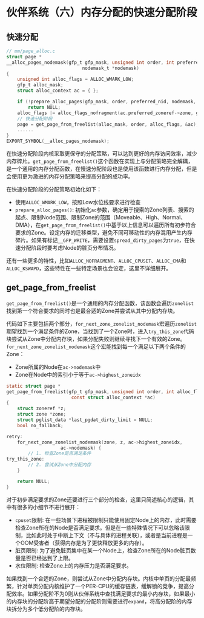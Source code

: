 # 伙伴系统（六）内存分配的快速分配阶段

## 快速分配

```c
// mm/page_alloc.c
struct page *
__alloc_pages_nodemask(gfp_t gfp_mask, unsigned int order, int preferred_nid,
							nodemask_t *nodemask)
{
	unsigned int alloc_flags = ALLOC_WMARK_LOW;
	gfp_t alloc_mask;
	struct alloc_context ac = { };

	if (!prepare_alloc_pages(gfp_mask, order, preferred_nid, nodemask, &ac, &alloc_mask, &alloc_flags))
		return NULL;
	alloc_flags |= alloc_flags_nofragment(ac.preferred_zoneref->zone, gfp_mask);
	// 快速分配阶段
    page = get_page_from_freelist(alloc_mask, order, alloc_flags, &ac);
    ......
}
EXPORT_SYMBOL(__alloc_pages_nodemask);
```

在快速分配阶段内核采取更保守的分配策略，可以达到更好的内存访问效率，减少内存碎片。`get_page_from_freelist()`这个函数在实现上与分配策略完全解耦，是一个通用的内存分配函数，在慢速分配阶段也是使用该函数进行内存分配，但是会使用更为激进的内存分配策略来提高分配的成功率。

在快速分配阶段的分配策略初始化如下：

- 使用`ALLOC_WMARK_LOW`，按照Low水位线要求进行检查
- `prepare_alloc_pages()`: 初始化`ac`参数，确定用于搜索的Zone列表、搜索的起点、限制Node范围、限制Zone的范围（Moveable、High、Normal、DMA），在`get_page_from_freelist()`中基于以上信息可以遍历所有初步符合要求的Zone。设定内存的迁移类型，避免不同可移动性的内存混用产生内存碎片。如果有标记`__GFP_WRITE`，需要设置`spread_dirty_pages`为`true`，在快速分配阶段时要考虑Node的脏页分布情况。

还有一些更多的特性，比如`ALLOC_NOFRAGMENT`、`ALLOC_CPUSET`、`ALLOC_CMA`和`ALLOC_KSWAPD`，这些特性在一些特定场景也会设定，这里不详细展开。

## get_page_from_freelist

`get_page_from_freelist()`是一个通用的内存分配函数，该函数会遍历`zonelist`找到第一个符合要求的同时也是最合适的Zone并尝试从其中分配内存块。

代码如下主要包括两个部分，`for_next_zone_zonelist_nodemask`宏遍历`zonelist`期望找到一个满足条件的Zone，当找到了一个Zone时，进入`try_this_zone`代码块尝试从Zone中分配内存块，如果分配失败则继续寻找下一个有效的Zone。`for_next_zone_zonelist_nodemask`这个宏能找到每一个满足以下两个条件的Zone：

- Zone所属的Node在`ac->nodemask`中
- Zone在Node中的索引小于等于`ac->highest_zoneidx`

```c
static struct page *
get_page_from_freelist(gfp_t gfp_mask, unsigned int order, int alloc_flags,
						const struct alloc_context *ac)
{
	struct zoneref *z;
	struct zone *zone;
	struct pglist_data *last_pgdat_dirty_limit = NULL;
	bool no_fallback;

retry:
	for_next_zone_zonelist_nodemask(zone, z, ac->highest_zoneidx,
					ac->nodemask) {
		// 1. 检查Zone是否满足条件
try_this_zone:
		// 2. 尝试从Zone中分配内存
	}

	return NULL;
}
```

对于初步满足要求的Zone还要进行三个部分的检查，这里只简述核心的逻辑，其中有很多的小细节不进行展开：

- `cpuset`限制: 在一些场景下进程被限制只能使用固定Node上的内存，此时需要检查Zone所在的Node是否满足要求。但是在一些特殊情况下可以忽略该限制，比如此时处于中断上下文（不与具体的进程关联），或者是当前进程是一个OOM受害者（获得内存是为了更快释放更多的内存）。
- 脏页限制: 为了避免脏页集中在某一个Node上，检查Zone所在的Node脏页数量是否已经达到了上限。
- 水位限制: 检查Zone上的内存压力是否满足要求。

如果找到一个合适的Zone，则尝试从Zone中分配内存块。内核中单页的分配最频繁，针对单页分配内核维护了一个PER-CPU的缓存链表，缓解锁的竞争，提高分配效率。如果分配阶不为0则从伙伴系统中查找满足要求的最小内存块，如果最小的内存块的分配阶高于期望分配的分配阶则需要进行`expand`，将高分配阶的内存块拆分为多个低分配阶的内存块。
